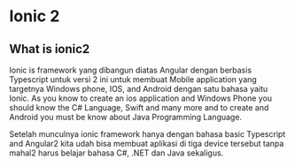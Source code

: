 # Ionic 2

## What is ionic2

Ionic is framework yang dibangun diatas Angular dengan berbasis Typescript untuk versi 2 ini untuk membuat Mobile application yang targetnya Windows phone, IOS, and Android dengan satu bahasa yaitu Ionic. As you know to create an ios application and Windows Phone you should know the C# Language, Swift and many more and to create and Android you must be know about Java Programming Language.

Setelah munculnya ionic framework hanya dengan bahasa basic Typescript and Angular2 kita udah bisa membuat aplikasi di tiga device tersebut tanpa mahal2 harus belajar bahasa C#, .NET dan Java sekaligus.
